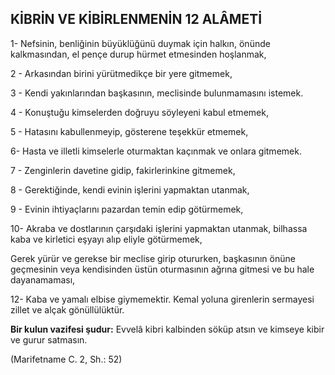 ## KİBRİN VE KİBİRLENMENİN 12 ALÂMETİ

1- Nefsinin, benliğinin büyüklüğünü duy­mak için halkın, önünde kalkmasından, el pen­çe durup hürmet etmesinden hoşlanmak,

2 - Arkasından birini yürütmedikçe bir ye­re gitmemek,

3 - Kendi yakınlarından başkasının, mecli­sinde bulunmamasını istemek.

4 - Konuştuğu kimselerden doğruyu söyleyeni kabul etmemek,

5 - Hatasını kabullenmeyip, gösterene te­şekkür etmemek,

6- Hasta ve illetli kimselerle oturmaktan kaçınmak ve onlara gitmemek.

7 - Zenginlerin davetine gidip, fakirlerinkine gitmemek,

8 - Gerektiğinde, kendi evinin işlerini yap­maktan utanmak,

9 - Evinin ihtiyaçlarını pazardan temin edip götürmemek,

10- Akraba ve dostlarının çarşıdaki işle­rini yapmaktan utanmak, bilhassa kaba ve kir­letici eşyayı alıp eliyle götürmemek,

Gerek yürür ve gerekse bir meclise girip otururken, başkasının önüne geçmesinin veya kendisinden üstün oturmasının ağrına gitmesi ve bu hale dayanamaması,

12- Kaba ve yamalı elbise giymemektir. Kemal yoluna girenlerin sermayesi zillet ve al­çak gönüllülüktür.

**Bir kulun vazifesi şudur:** Evvelâ kibri kal­binden söküp atsın ve kimseye kibir ve gurur satmasın.

(Marifetname C. 2, Sh.: 52)
